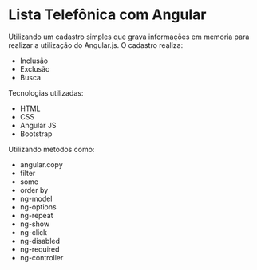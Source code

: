 # Lista Telefônica com Angular

Utilizando um cadastro simples que grava informações em memoria para realizar a utilização do Angular.js.
O cadastro realiza:
* Inclusão
* Exclusão
* Busca

Tecnologias utilizadas:
* HTML
* CSS
* Angular JS
* Bootstrap

Utilizando metodos como:
* angular.copy
* filter
* some
* order by
* ng-model
* ng-options
* ng-repeat
* ng-show
* ng-click
* ng-disabled
* ng-required
* ng-controller
